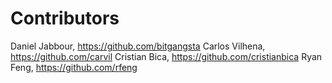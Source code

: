 # Contributors

Daniel Jabbour, https://github.com/bitgangsta
Carlos Vilhena, https://github.com/carvil
Cristian Bica,  https://github.com/cristianbica
Ryan Feng,      https://github.com/rfeng
